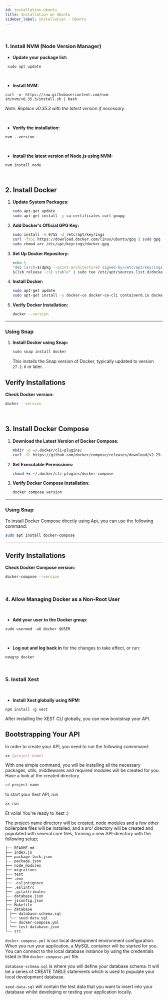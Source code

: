 ```yaml
---
id: installation-ubuntu
title: Installation on Ubuntu
sidebar_label: Installation - Ubuntu
---
```


<br/>

### 1. Install NVM (Node Version Manager)

- **Update your package list:**

```
 sudo apt update
```

<br/>

- **Install NVM:**

```
curl -o- https://raw.githubusercontent.com/nvm-sh/nvm/v0.35.3/install.sh | bash
```

_Note: Replace v0.35.3 with the latest version if necessary._

<br/>

- **Verify the installation:**

```
nvm --version
```

<br/>

- **Install the latest version of Node.js using NVM:**

```
nvm install node
```

<br/>

 

## **2. Install Docker**

1. **Update System Packages:**

   ```bash
   sudo apt-get update
   sudo apt-get install -y ca-certificates curl gnupg
   ```

2. **Add Docker's Official GPG Key:**

   ```bash
   sudo install -m 0755 -d /etc/apt/keyrings
   curl -fsSL https://download.docker.com/linux/ubuntu/gpg | sudo gpg --dearmor -o /etc/apt/keyrings/docker.gpg
   sudo chmod a+r /etc/apt/keyrings/docker.gpg
   ```

3. **Set Up Docker Repository:**

   ```bash
   echo \
   "deb [arch=$(dpkg --print-architecture) signed-by=/etc/apt/keyrings/docker.gpg] https://download.docker.com/linux/ubuntu \
   $(lsb_release -cs) stable" | sudo tee /etc/apt/sources.list.d/docker.list > /dev/null
   ```

4. **Install Docker:**

   ```bash
   sudo apt-get update
   sudo apt-get install -y docker-ce docker-ce-cli containerd.io docker-buildx-plugin docker-compose-plugin
   ```

5. **Verify Docker Installation:**

   ```bash
   docker --version
   ```

---
### **Using Snap**

1. **Install Docker using Snap:**

   ```bash
   sudo snap install docker
   ```

   This installs the Snap version of Docker, typically updated to version `27.2.0` or later.

## **Verify Installations**

**Check Docker version:**

   ```bash
   docker --version
   ```

<br/>

## **3. Install Docker Compose**

1. **Download the Latest Version of Docker Compose:**

   ```bash
   mkdir -p ~/.docker/cli-plugins/
   curl -SL https://github.com/docker/compose/releases/download/v2.29.7/docker-compose-linux-$(uname -m) -o ~/.docker/cli-plugins/docker-compose
   ```

2. **Set Executable Permissions:**

   ```bash
   chmod +x ~/.docker/cli-plugins/docker-compose
   ```

3. **Verify Docker Compose Installation:**

   ```bash
   docker compose version
   ```

---

### **Using Snap**

To install Docker Compose directly using Apt, you can use the following command:

```bash
sudo apt install docker-compose
```

---

## **Verify Installations**

**Check Docker Compose version:**

   ```bash
   docker-compose --version
   ```

<br/>

### 4. **Allow Managing Docker as a Non-Root User**

<br/>

- **Add your user to the Docker group:**

```
sudo usermod -aG docker $USER
```

<br/>

- **Log out and log back in** for the changes to take effect, or run:

```
newgrp docker
```

<br/>

### 5. **Install Xest**

<br/>

- **Install Xest globally using NPM:**

```
npm install -g xest
```

After installing the XEST CLI globally, you can now bootstrap your API.

## Bootstrapping Your API

In order to create your API, you need to run the following commmand:

```bash
xx [project-name]
```

With one simple command, you will be installing all the necessary packages, utils, middlewares and required modules will be created for you. Have a look at the created directory.

```bash
cd project-name
```

to start your Xest API, run

```bash
xx run
```

Et voila! You're ready to Xest :)

The project-name directory will be created, node modules and a few other boilerplate files will be installed, and a src/ directory will be created and populated with several core files, forming a new API-directory with the following setup;

```
├── README.md
├── index.js
├── package-lock.json
├── package.json
├── node_modules
├── migrations
├── test
├── .env
├── .eslintignore
├── .eslintrc
├── .gitattributes
├── database.json
├── jsconfig.json
├── Makefile
├── database
│ ├── database-schema.sql
│ └── seed-data.sql
│ └── docker-compose.yml
│ └── test-database.json
└── src
```

`docker-compose.yml` is our local development environment configuration. When you run your application, a MySQL container will be started for you. You can connect to the local database instance by using the credentials listed in the `docker-compose.yml` file.

`database-schema.sql` is where you will define your database schema. It will be a series of CREATE TABLE statements which is used to populate your local development database.

`seed-data.sql` will contain the test data that you want to insert into your database whilst developing or testing your application locally.
